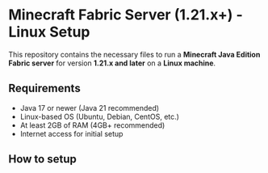 # Minecraft Fabric Server (1.21.x+) - Linux Setup

This repository contains the necessary files to run a **Minecraft Java Edition Fabric server** for version **1.21.x and later** on a **Linux machine**.

## Requirements

- Java 17 or newer (Java 21 recommended)
- Linux-based OS (Ubuntu, Debian, CentOS, etc.)
- At least 2GB of RAM (4GB+ recommended)
- Internet access for initial setup

## How to setup

